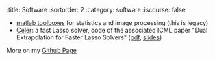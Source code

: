 :title: Software
:sortorder: 2
:category: software
:iscourse: false

- [matlab toolboxes](code/index_codes.php) for statistics and image processing (this is legacy)
- [Celer](https://mathurinm.github.io/celer/): a fast Lasso solver, code of the associated ICML paper "Dual Extrapolation for Faster Lasso Solvers" ([pdf](https://arxiv.org/abs/1802.07481), [slides](http://localhost/talks/UBC.pdf))

More on my [Github Page](http://github.com/josephsalmon)

